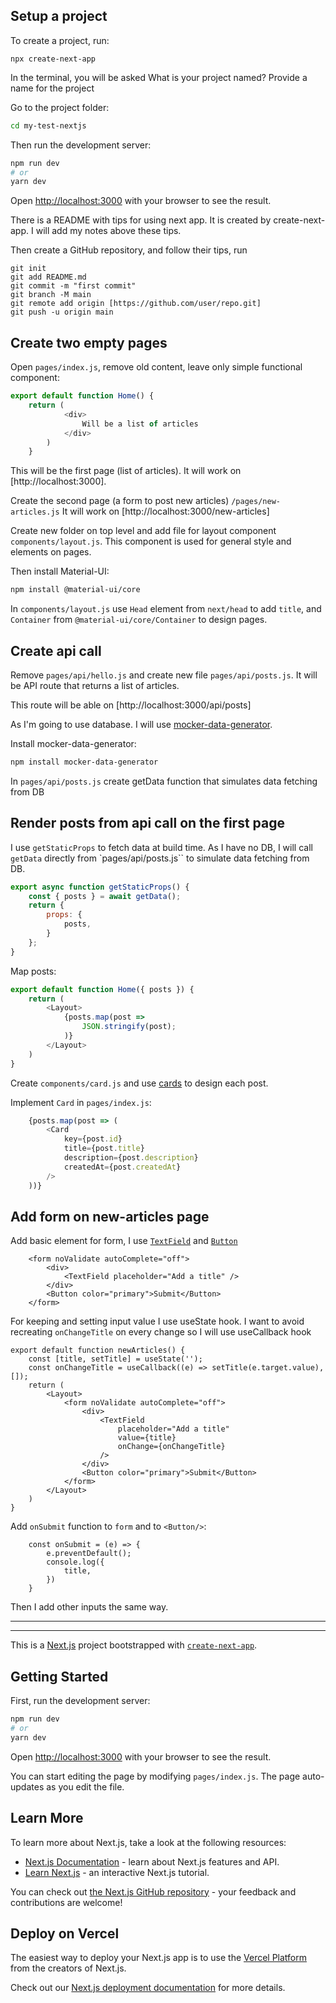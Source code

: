 ## Setup a project
To create a project, run:

```
npx create-next-app
```
In the terminal, you will be asked
What is your project named? Provide a name for the project

Go to the project folder:
```bash
cd my-test-nextjs
```
Then run the development server:
```bash
npm run dev
# or
yarn dev
```
Open [http://localhost:3000](http://localhost:3000) with your browser to see the result.

There is a README with tips for using next app. It is created by create-next-app. I will add my notes above these tips.

Then create a GitHub repository, and follow their tips, run 
```
git init
git add README.md
git commit -m "first commit"
git branch -M main
git remote add origin [https://github.com/user/repo.git]
git push -u origin main
```

## Create two empty pages
Open `pages/index.js`, remove old content, leave only simple functional component:
```javascript
export default function Home() {
    return (
            <div>
                Will be a list of articles
            </div>
        )
    }
```
This will be the first page (list of articles). It will work on [http://localhost:3000].

Create the second page (a form to post new articles) `/pages/new-articles.js` It will work on [http://localhost:3000/new-articles]

Create new folder on top level and add file for layout component `components/layout.js`. This component is used for general style and elements on pages.

Then install Material-UI:

```bash
npm install @material-ui/core
```
In ```components/layout.js``` use `Head` element from `next/head` to add `title`, and `Container` from `@material-ui/core/Container` to design pages.

## Create api call

Remove `pages/api/hello.js` and create new file `pages/api/posts.js`. It will be API route that returns a list of articles.

This route will be able on [http://localhost:3000/api/posts]

As I'm going to use database. I will use 
[mocker-data-generator](https://github.com/danibram/mocker-data-generator#readme).

Install mocker-data-generator:

```bash
npm install mocker-data-generator
```
In `pages/api/posts.js` create getData function that simulates data fetching from DB


## Render posts from api call on the first page

I use `getStaticProps` to fetch data at build time. As I have no DB, I will call `getData` directly from `pages/api/posts.js`` to simulate data fetching from DB.
```javascript
export async function getStaticProps() {
	const { posts } = await getData();
	return {
		props: {
			posts,
		}
	};
}
```
Map posts:
```javascript
export default function Home({ posts }) {
	return (
		<Layout>
            {posts.map(post => 
                JSON.stringify(post);
            )}
		</Layout>
	)
}
```
Create `components/card.js` and use [cards](https://material-ui.com/components/cards/) to design each post.

Implement `Card` in `pages/index.js`:
```javascript
    {posts.map(post => (
        <Card
            key={post.id}
            title={post.title}
            description={post.description}
            createdAt={post.createdAt}
        />
    ))}
```
## Add form on new-articles page

Add basic element for form, I use [`TextField`](https://material-ui.com/components/text-fields/#textfield) and [`Button`](https://material-ui.com/api/button/#button-api) 

```JSX
    <form noValidate autoComplete="off">
        <div>
            <TextField placeholder="Add a title" />
        </div>
        <Button color="primary">Submit</Button>
    </form>
```

For keeping and setting input value I use useState hook. I want to avoid recreating `onChangeTitle` on every change so I will use useCallback hook 

```JSX
export default function newArticles() {
	const [title, setTitle] = useState('');
	const onChangeTitle = useCallback((e) => setTitle(e.target.value), []);
	return (
		<Layout>
			<form noValidate autoComplete="off">
				<div>
					<TextField
						placeholder="Add a title"
						value={title}
						onChange={onChangeTitle}
					/>
				</div>
				<Button color="primary">Submit</Button>
			</form>
		</Layout>
	)
}
```

Add `onSubmit` function to `form` and to `<Button/>`:

```JSX
	const onSubmit = (e) => {
		e.preventDefault();
		console.log({
			title,
		})
	}
```

Then I add other inputs the same way.



---
---

This is a [Next.js](https://nextjs.org/) project bootstrapped with [`create-next-app`](https://github.com/vercel/next.js/tree/canary/packages/create-next-app).

## Getting Started

First, run the development server:

```bash
npm run dev
# or
yarn dev
```

Open [http://localhost:3000](http://localhost:3000) with your browser to see the result.

You can start editing the page by modifying `pages/index.js`. The page auto-updates as you edit the file.

## Learn More

To learn more about Next.js, take a look at the following resources:

- [Next.js Documentation](https://nextjs.org/docs) - learn about Next.js features and API.
- [Learn Next.js](https://nextjs.org/learn) - an interactive Next.js tutorial.

You can check out [the Next.js GitHub repository](https://github.com/vercel/next.js/) - your feedback and contributions are welcome!

## Deploy on Vercel

The easiest way to deploy your Next.js app is to use the [Vercel Platform](https://vercel.com/import?utm_medium=default-template&filter=next.js&utm_source=create-next-app&utm_campaign=create-next-app-readme) from the creators of Next.js.

Check out our [Next.js deployment documentation](https://nextjs.org/docs/deployment) for more details.
